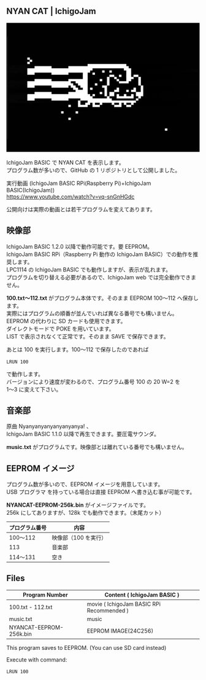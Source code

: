 ## NYAN CAT | IchigoJam

![表示画面](/screen.jpg)

IchigoJam BASIC で NYAN CAT を表示します。\
プログラム数が多いので、GitHub の 1 リポジトリとして公開しました。

実行動画 (IchigoJam BASIC RPi(Raspberry Pi)+IchigoJam BASIC(IchigoJam))\
https://www.youtube.com/watch?v=vq-snGnHGdc

公開向けは実際の動画とは若干プログラムを変えてあります。

## 映像部

IchigoJam BASIC 1.2.0 以降で動作可能です。要 EEPROM。\
IchigoJam BASIC RPi（Raspberry Pi 動作の IchigoJam BASIC）での動作を推奨します。\
LPC1114 の IchigoJam BASIC でも動作しますが、表示が乱れます。\
プログラムを切り替える必要があるので、IchigoJam web では完全動作できません。

**100.txt～112.txt** がプログラム本体です。そのまま EEPROM 100～112 へ保存します。\
実際にはプログラムの順番が並んでいれば異なる番号でも構いません。\
EEPROM の代わりに SD カードも使用できます。\
ダイレクトモードで POKE を用いています。\
LIST で表示されなくて正常です。そのまま SAVE で保存できます。

あとは 100 を実行します。100～112 で保存したのであれば

```
LRUN 100
```

で動作します。\
バージョンにより速度が変わるので、プログラム番号 100 の 20 W=2 を\
1～3 に変えて下さい。 

## 音楽部

原曲 Nyanyanyanyanyanyanya! 、\
IchigoJam BASIC 1.1.0 以降で再生できます。要圧電サウンダ。

**music.txt** がプログラムです。映像部とは離れている番号でも構いません。

## EEPROM イメージ

プログラム数が多いので、EEPROM イメージを用意しています。\
USB プログラマ を持っている場合は直接 EEPROM へ書き込む事が可能です。

**NYANCAT-EEPROM-256k.bin** がイメージファイルです。\
256k にしてありますが、128k でも動作できます。（末尾カット）

|プログラム番号|内容                |
|--------------|--------------------|
|100～112      |映像部（100 を実行）|
|113           |音楽部              |
|114～131      |空き                |

## Files

|Program Number         |Content ( IchigoJam BASIC )               |
|-----------------------|------------------------------------------|
|100.txt - 112.txt      |movie ( IchigoJam BASIC RPi Recommended ) |
|music.txt              |music                                     |
|NYANCAT-EEPROM-256k.bin|EEPROM IMAGE(24C256)                      |

This program saves to EEPROM. (You can use SD card instead)

Execute with command:

```
LRUN 100
```
